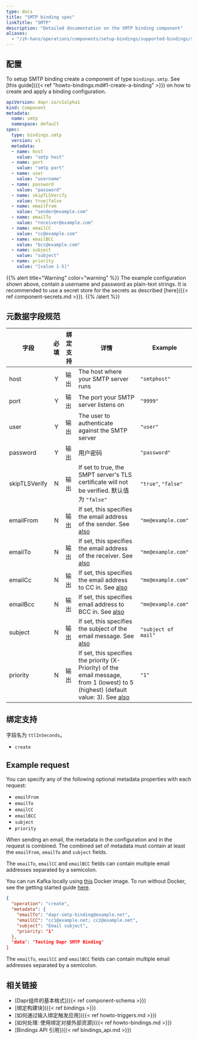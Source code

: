 ```yaml
---
type: docs
title: "SMTP binding spec"
linkTitle: "SMTP"
description: "Detailed documentation on the SMTP binding component"
aliases:
  - "/zh-hans/operations/components/setup-bindings/supported-bindings/smtp/"
---
```


## 配置

To setup SMTP binding create a component of type `bindings.smtp`. See [this guide]({{< ref "howto-bindings.md#1-create-a-binding" >}}) on how to create and apply a binding configuration.


```yaml
apiVersion: dapr.io/v1alpha1
kind: Component
metadata:
  name: smtp
  namespace: default
spec:
  type: bindings.smtp
  version: v1
  metadata:
  - name: host
    value: "smtp host"
  - name: port
    value: "smtp port"
  - name: user
    value: "username"
  - name: password
    value: "password"
  - name: skipTLSVerify
    value: true|false
  - name: emailFrom
    value: "sender@example.com"
  - name: emailTo
    value: "receiver@example.com"
  - name: emailCC
    value: "cc@example.com"
  - name: emailBCC
    value: "bcc@example.com"
  - name: subject
    value: "subject"
  - name: priority
    value: "[value 1-5]"
```

{{% alert title="Warning" color="warning" %}}
The example configuration shown above, contain a username and password as plain-text strings. It is recommended to use a secret store for the secrets as described [here]({{< ref component-secrets.md >}}).
{{% /alert %}}

## 元数据字段规范

| 字段            | 必填 | 绑定支持 | 详情                                                                                                                                                     | Example             |
| ------------- |:--:| ---- | ------------------------------------------------------------------------------------------------------------------------------------------------------ | ------------------- |
| host          | Y  | 输出   | The host where your SMTP server runs                                                                                                                   | `"smtphost"`        |
| port          | Y  | 输出   | The port your SMTP server listens on                                                                                                                   | `"9999"`            |
| user          | Y  | 输出   | The user to authenticate against the SMTP server                                                                                                       | `"user"`            |
| password      | Y  | 输出   | 用户密码                                                                                                                                                   | `"password"`        |
| skipTLSVerify | N  | 输出   | If set to true, the SMPT server's TLS certificate will not be verified. 默认值为 `"false"`                                                                 | `"true"`, `"false"` |
| emailFrom     | N  | 输出   | If set, this specifies the email address of the sender. See [also](#example-request)                                                                   | `"me@example.com"`  |
| emailTo       | N  | 输出   | If set, this specifies the email address of the receiver. See [also](#example-request)                                                                 | `"me@example.com"`  |
| emailCc       | N  | 输出   | If set, this specifies the email address to CC in. See [also](#example-request)                                                                        | `"me@example.com"`  |
| emailBcc      | N  | 输出   | If set, this specifies email address to BCC in. See [also](#example-request)                                                                           | `"me@example.com"`  |
| subject       | N  | 输出   | If set, this specifies the subject of the email message. See [also](#example-request)                                                                  | `"subject of mail"` |
| priority      | N  | 输出   | If set, this specifies the priority (X-Priority) of the email message, from 1 (lowest) to 5 (highest) (default value: 3). See [also](#example-request) | `"1"`               |

## 绑定支持

字段名为 `ttlInSeconds`。

- `create`

## Example request

You can specify any of the following optional metadata properties with each request:

- `emailFrom`
- `emailTo`
- `emailCC`
- `emailBCC`
- `subject`
- `priority`

When sending an email, the metadata in the configuration and in the request is combined. The combined set of metadata must contain at least the `emailFrom`, `emailTo` and `subject` fields.

The `emailTo`, `emailCC` and `emailBCC` fields can contain multiple email addresses separated by a semicolon.

You can run Kafka locally using [this](https://github.com/wurstmeister/kafka-docker) Docker image. To run without Docker, see the getting started guide [here](https://kafka.apache.org/quickstart).
```json
{
  "operation": "create",
  "metadata": {
    "emailTo": "dapr-smtp-binding@example.net",
    "emailCC": "cc1@example.net; cc2@example.net",
    "subject": "Email subject",
    "priority: "1"
  },
  "data": "Testing Dapr SMTP Binding"
}
```

The `emailTo`, `emailCC` and `emailBCC` fields can contain multiple email addresses separated by a semicolon.
## 相关链接

- [Dapr组件的基本格式]({{< ref component-schema >}})
- [绑定构建块]({{< ref bindings >}})
- [如何通过输入绑定触发应用]({{< ref howto-triggers.md >}})
- [如何处理: 使用绑定对接外部资源]({{< ref howto-bindings.md >}})
- [Bindings API 引用]({{< ref bindings_api.md >}})
